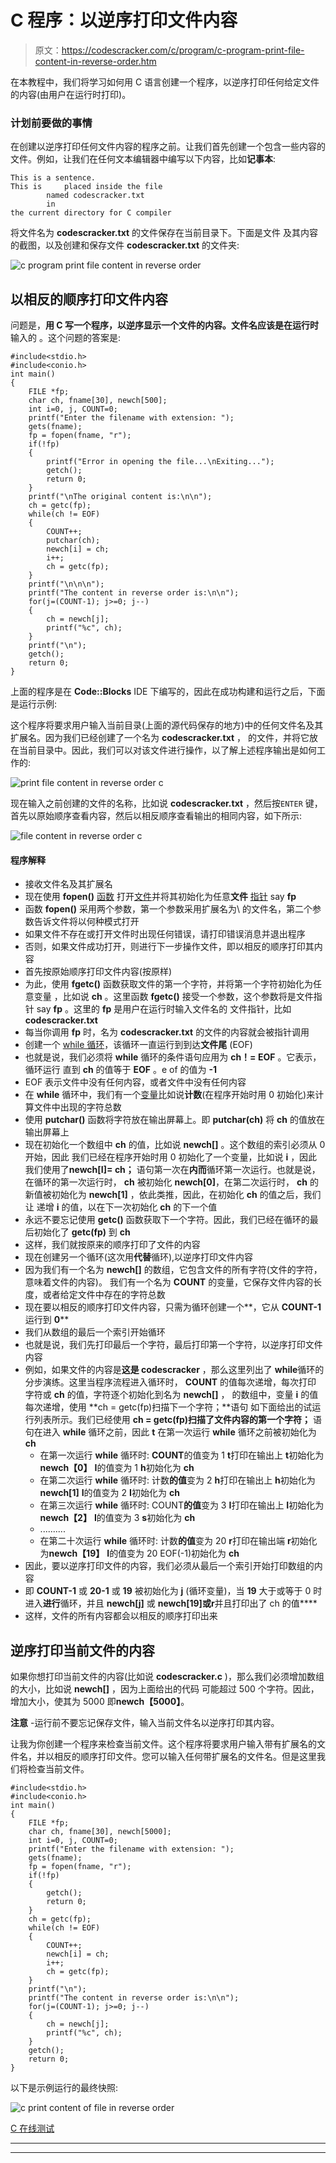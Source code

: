 # C 程序：以逆序打印文件内容

> 原文：<https://codescracker.com/c/program/c-program-print-file-content-in-reverse-order.htm>

在本教程中，我们将学习如何用 C 语言创建一个程序，以逆序打印任何给定文件的内容(由用户在运行时打印)。

### 计划前要做的事情

在创建以逆序打印任何文件内容的程序之前。让我们首先创建一个包含一些内容的文件。例如，让我们在任何文本编辑器中编写以下内容，比如**记事本**:

```
This is a sentence.
This is		placed inside the file
		named codescracker.txt
		in 
the current directory for C compiler
```

将文件名为 **codescracker.txt** 的文件保存在当前目录下。下面是文件 及其内容的截图，以及创建和保存文件 **codescracker.txt** 的文件夹:

![c program print file content in reverse order](img/8eda095354634336ba90786f87e2c17a.png)

## 以相反的顺序打印文件内容

问题是，**用 C 写一个程序，以逆序显示一个文件的内容。文件名应该是在运行时**输入的 。这个问题的答案是:

```
#include<stdio.h>
#include<conio.h>
int main()
{
    FILE *fp;
    char ch, fname[30], newch[500];
    int i=0, j, COUNT=0;
    printf("Enter the filename with extension: ");
    gets(fname);
    fp = fopen(fname, "r");
    if(!fp)
    {
        printf("Error in opening the file...\nExiting...");
        getch();
        return 0;
    }
    printf("\nThe original content is:\n\n");
    ch = getc(fp);
    while(ch != EOF)
    {
        COUNT++;
        putchar(ch);
        newch[i] = ch;
        i++;
        ch = getc(fp);
    }
    printf("\n\n\n");
    printf("The content in reverse order is:\n\n");
    for(j=(COUNT-1); j>=0; j--)
    {
        ch = newch[j];
        printf("%c", ch);
    }
    printf("\n");
    getch();
    return 0;
}
```

上面的程序是在 **Code::Blocks** IDE 下编写的，因此在成功构建和运行之后，下面是运行示例:

这个程序将要求用户输入当前目录(上面的源代码保存的地方)中的任何文件名及其扩展名。因为我们已经创建了一个名为 **codescracker.txt** ， 的文件，并将它放在当前目录中。因此，我们可以对该文件进行操作，以了解上述程序输出是如何工作的:

![print file content in reverse order c](img/90968236a3cf88b17c7af3b95c6c2d2d.png)

现在输入之前创建的文件的名称，比如说 **codescracker.txt** ，然后按`ENTER` 键，首先以原始顺序查看内容，然后以相反顺序查看输出的相同内容，如下所示:

![file content in reverse order c](img/0d140293002c14f9bb153dd400c25f93.png)

#### 程序解释

*   接收文件名及其扩展名
*   现在使用 **fopen()** [函数](/c/c-functions.htm) 打开[文件](/c/c-file-io.htm)并将其初始化为任意**文件** [指针](/c/c-pointers.htm) say **fp**
*   函数 **fopen()** 采用两个参数，第一个参数采用扩展名为\ 的文件名，第二个参数告诉文件将以何种模式打开
*   如果文件不存在或打开文件时出现任何错误，请打印错误消息并退出程序
*   否则，如果文件成功打开，则进行下一步操作文件，即以相反的顺序打印其内容
*   首先按原始顺序打印文件内容(按原样)
*   为此，使用 **fgetc()** 函数获取文件的第一个字符，并将第一个字符初始化为任意变量 ，比如说 **ch** 。这里函数 **fgetc()** 接受一个参数，这个参数将是文件指针 say **fp** 。这里的 **fp** 是用户在运行时输入文件名的 文件指针，比如 **codescracker.txt**
*   每当你调用 **fp** 时，名为 **codescracker.txt** 的文件的内容就会被指针调用
*   创建一个 [while 循环](/c/c-while-loop.htm)，该循环一直运行到到达**文件尾** (EOF)
*   也就是说，我们必须将 **while** 循环的条件语句应用为 **ch！= EOF** 。它表示，循环运行 直到 **ch** 的值等于 **EOF** 。e of 的值为 **-1**
*   EOF 表示文件中没有任何内容，或者文件中没有任何内容
*   在 **while** 循环中，我们有一个[变量](/c/c-variables.htm)比如说**计数**(在程序开始时用 0 初始化)来计算文件中出现的字符总数
*   使用 **putchar()** 函数将字符放在输出屏幕上。即 **putchar(ch)** 将 **ch** 的值放在 输出屏幕上
*   现在初始化一个数组中 **ch** 的值，比如说 **newch[]** 。这个数组的索引必须从 0 开始，因此 我们已经在程序开始时用 0 初始化了一个变量，比如说 **i** ，因此我们使用了**newch[I]= ch；** 语句第一次在**内而**循环第一次运行。也就是说，在循环的第一次运行时， **ch** 被初始化 **newch[0]**，在第二次运行时， **ch** 的新值被初始化为 **newch[1]** ，依此类推，因此，在初始化 **ch** 的值之后，我们让 递增 **i** 的值，以在下一次初始化 **ch** 的下一个值
*   永远不要忘记使用 **getc()** 函数获取下一个字符。因此，我们已经在循环的最后初始化了 **getc(fp)** 到 **ch**
*   这样，我们就按原来的顺序打印了文件的内容
*   现在创建另一个循环(这次用**代替**循环),以逆序打印文件内容
*   因为我们有一个名为 **newch[]** 的数组，它包含文件的所有字符(文件的字符，意味着文件的内容)。 我们有一个名为 **COUNT** 的变量，它保存文件内容的长度，或者给定文件中存在的字符总数
*   现在要以相反的顺序打印文件内容，只需为循环创建一个**，它从 **COUNT-1** 运行到 **0****
*   我们从数组的最后一个索引开始循环
*   也就是说，我们先打印最后一个字符，最后打印第一个字符，以逆序打印文件内容
*   例如，如果文件的内容是**这是 codescracker** ，那么这里列出了 **while**循环的分步演练。这里当程序流程进入循环时， **COUNT** 的值每次递增，每次打印 字符或 **ch** 的值，字符逐个初始化到名为 **newch[]** ， 的数组中，变量 **i** 的值每次递增，使用 **ch = getc(fp)扫描下一个字符；**语句 如下面给出的试运行列表所示。我们已经使用 **ch = getc(fp)扫描了文件内容的第一个字符；** 语句在进入 **while** 循环之前，因此 **t** 在第一次运行 **while** 循环之前被初始化为 **ch**
    *   在第一次运行 **while** 循环时:
        **COUNT**的值变为 1
        **t**打印在输出上
        **t**初始化为**newch【0】**
        **I**的值变为 1
        **h**初始化为 **ch**
    *   在第二次运行 **while** 循环时:
        计数**的值**变为 2
        **h**打印在输出上
        **h**初始化为**newch[1]** **I**的值变为 2
        **I**初始化为 **ch**
    *   在第三次运行 **while** 循环时:
        COUNT**的值**变为 3
        **I**打印在输出上
        **I**初始化为**newch【2】** **I**的值变为 3
        **s**初始化为 **ch**
    *   ..........
    *   在第二十次运行 **while** 循环时:
        计数**的值**变为 20
        **r**打印在输出端
        **r**初始化为**newch【19】** **I**的值变为 20
        EOF(-1)初始化为 **ch**
*   因此，要以逆序打印文件的内容，我们必须从最后一个索引开始打印数组的内容
*   即 **COUNT-1** 或 **20-1** 或 **19** 被初始化为 **j** (循环变量)，当 **19** 大于或等于 0 时 进入**进行**循环，并且 **newch[j]** 或 **newch[19]**或**r**并且打印出了 ch 的值****
*   这样，文件的所有内容都会以相反的顺序打印出来

## 逆序打印当前文件的内容

如果你想打印当前文件的内容(比如说 **codescracker.c** )，那么我们必须增加数组的大小，比如说 **newch[]** ，因为上面给出的代码 可能超过 500 个字符。因此，增加大小，使其为 5000 即**newch【5000】**。

**注意** -运行前不要忘记保存文件，输入当前文件名以逆序打印其内容。

让我为你创建一个程序来检查当前文件。这个程序将要求用户输入带有扩展名的文件名，并以相反的顺序打印文件。您可以输入任何带扩展名的文件名。但是这里我们将检查当前文件。

```
#include<stdio.h>
#include<conio.h>
int main()
{
    FILE *fp;
    char ch, fname[30], newch[5000];
    int i=0, j, COUNT=0;
    printf("Enter the filename with extension: ");
    gets(fname);
    fp = fopen(fname, "r");
    if(!fp)
    {
        getch();
        return 0;
    }
    ch = getc(fp);
    while(ch != EOF)
    {
        COUNT++;
        newch[i] = ch;
        i++;
        ch = getc(fp);
    }
    printf("\n");
    printf("The content in reverse order is:\n\n");
    for(j=(COUNT-1); j>=0; j--)
    {
        ch = newch[j];
        printf("%c", ch);
    }
    getch();
    return 0;
}
```

以下是示例运行的最终快照:

![c print content of file in reverse order](img/0fca5e0f6cb2061a695906fe7d8a5db5.png)

[C 在线测试](/exam/showtest.php?subid=2)

* * *

* * *
